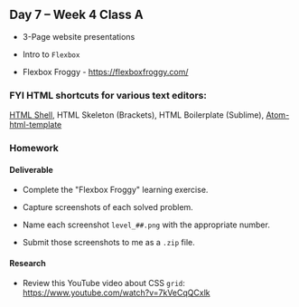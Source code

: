## Day 7 – Week 4 Class A

* 3-Page website presentations

* Intro to `Flexbox`

* Flexbox Froggy - https://flexboxfroggy.com/

### FYI HTML shortcuts for various text editors:
[HTML Shell](http://htmlshell.com/), HTML Skeleton (Brackets), HTML Boilerplate (Sublime), [Atom-html-template](https://atom.io/packages/atom-html-templates)

### Homework

#### Deliverable

* Complete the "Flexbox Froggy" learning exercise.

* Capture screenshots of each solved problem.

* Name each screenshot `level_##.png` with the appropriate number.

* Submit those screenshots to me as a `.zip` file.

#### Research

* Review this YouTube video about CSS `grid`: https://www.youtube.com/watch?v=7kVeCqQCxlk
